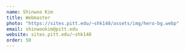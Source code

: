 ```yaml
---
name: Shinwoo Kim
title: Webmaster
photo: "https://sites.pitt.edu/~shk148/assets/img/hero-bg.webp" 
email: shinwookim@pitt.edu
website: sites.pitt.edu/~shk148
order: 50
---
```

